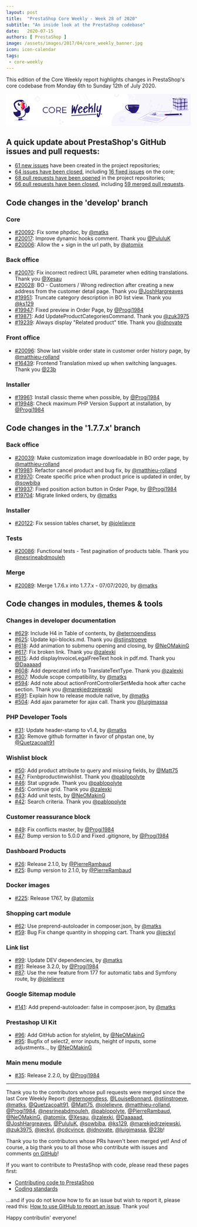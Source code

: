 ```yaml
---
layout: post
title:  "PrestaShop Core Weekly - Week 28 of 2020"
subtitle: "An inside look at the PrestaShop codebase"
date:   2020-07-15
authors: [ PrestaShop ]
image: /assets/images/2017/04/core_weekly_banner.jpg
icon: icon-calendar
tags:
 - core-weekly
---
```


This edition of the Core Weekly report highlights changes in PrestaShop's core codebase from Monday 6th to Sunday 12th of July 2020.

![Core Weekly banner](/assets/images/2018/12/banner-core-weekly.jpg)


## A quick update about PrestaShop's GitHub issues and pull requests:

- [61 new issues](https://github.com/search?q=org%3APrestaShop+is%3Apublic++-repo%3Aprestashop%2Fprestashop.github.io++is%3Aissue+created%3A2020-07-06..2020-07-12) have been created in the project repositories;
- [64 issues have been closed](https://github.com/search?q=org%3APrestaShop+is%3Apublic++-repo%3Aprestashop%2Fprestashop.github.io++is%3Aissue+closed%3A2020-07-06..2020-07-12), including [16 fixed issues](https://github.com/search?q=org%3APrestaShop+is%3Apublic++-repo%3Aprestashop%2Fprestashop.github.io++is%3Aissue+label%3Afixed+closed%3A2020-07-06..2020-07-12) on the core;
- [68 pull requests have been opened](https://github.com/search?q=org%3APrestaShop+is%3Apublic++-repo%3Aprestashop%2Fprestashop.github.io++is%3Apr+created%3A2020-07-06..2020-07-12) in the project repositories;
- [66 pull requests have been closed](https://github.com/search?q=org%3APrestaShop+is%3Apublic++-repo%3Aprestashop%2Fprestashop.github.io++is%3Apr+closed%3A2020-07-06..2020-07-12), including [59 merged pull requests](https://github.com/search?q=org%3APrestaShop+is%3Apublic++-repo%3Aprestashop%2Fprestashop.github.io++is%3Apr+merged%3A2020-07-06..2020-07-12).



## Code changes in the 'develop' branch


### Core
* [#20092](https://github.com/PrestaShop/PrestaShop/pull/20092): Fix some phpdoc, by [@matks](https://github.com/matks)
* [#20017](https://github.com/PrestaShop/PrestaShop/pull/20017): Improve dynamic hooks comment. Thank you [@PululuK](https://github.com/PululuK)
* [#20006](https://github.com/PrestaShop/PrestaShop/pull/20006): Allow the + sign in the url path, by [@atomiix](https://github.com/atomiix)


### Back office
* [#20070](https://github.com/PrestaShop/PrestaShop/pull/20070): Fix incorrect redirect URL parameter when editing translations. Thank you [@Xesau](https://github.com/Xesau)
* [#20028](https://github.com/PrestaShop/PrestaShop/pull/20028): BO - Customers / Wrong redirection after creating a new address from the customer detail page. Thank you [@JoshHargreaves](https://github.com/JoshHargreaves)
* [#19951](https://github.com/PrestaShop/PrestaShop/pull/19951): Truncate category description in BO list view. Thank you [@ks129](https://github.com/ks129)
* [#19947](https://github.com/PrestaShop/PrestaShop/pull/19947): Fixed preview in Order Page, by [@Progi1984](https://github.com/Progi1984)
* [#19871](https://github.com/PrestaShop/PrestaShop/pull/19871): Add UpdateProductCategoriesCommand. Thank you [@zuk3975](https://github.com/zuk3975)
* [#19239](https://github.com/PrestaShop/PrestaShop/pull/19239): Always display "Related product" title. Thank you [@idnovate](https://github.com/idnovate)


### Front office
* [#20096](https://github.com/PrestaShop/PrestaShop/pull/20096): Show last visible order state in customer order history page, by [@matthieu-rolland](https://github.com/matthieu-rolland)
* [#16439](https://github.com/PrestaShop/PrestaShop/pull/16439): Frontend Translation mixed up when switching languages. Thank you [@23b](https://github.com/23b)


### Installer
* [#19961](https://github.com/PrestaShop/PrestaShop/pull/19961): Install classic theme when possible, by [@Progi1984](https://github.com/Progi1984)
* [#19948](https://github.com/PrestaShop/PrestaShop/pull/19948): Check maximum PHP Version Support at installation, by [@Progi1984](https://github.com/Progi1984)


## Code changes in the '1.7.7.x' branch


### Back office
* [#20039](https://github.com/PrestaShop/PrestaShop/pull/20039): Make customization image downloadable in BO order page, by [@matthieu-rolland](https://github.com/matthieu-rolland)
* [#19981](https://github.com/PrestaShop/PrestaShop/pull/19981): Refactor cancel product and bug fix, by [@matthieu-rolland](https://github.com/matthieu-rolland)
* [#19970](https://github.com/PrestaShop/PrestaShop/pull/19970): Create specific price when product price is updated in order, by [@sowbiba](https://github.com/sowbiba)
* [#19937](https://github.com/PrestaShop/PrestaShop/pull/19937): Fixed position action button in Order Page, by [@Progi1984](https://github.com/Progi1984)
* [#19704](https://github.com/PrestaShop/PrestaShop/pull/19704): Migrate linked orders, by [@matks](https://github.com/matks)


### Installer
* [#20122](https://github.com/PrestaShop/PrestaShop/pull/20122): Fix session tables charset, by [@jolelievre](https://github.com/jolelievre)


### Tests
* [#20086](https://github.com/PrestaShop/PrestaShop/pull/20086): Functional tests - Test pagination of products table. Thank you [@nesrineabdmouleh](https://github.com/nesrineabdmouleh)


### Merge
* [#20089](https://github.com/PrestaShop/PrestaShop/pull/20089): Merge 1.7.6.x into 1.7.7.x - 07/07/2020, by [@matks](https://github.com/matks)


## Code changes in modules, themes & tools


### Changes in developer documentation
* [#629](https://github.com/PrestaShop/docs/pull/629): Include H4 in Table of contents, by [@eternoendless](https://github.com/eternoendless)
* [#625](https://github.com/PrestaShop/docs/pull/625): Update kpi-blocks.md. Thank you [@stijnstroeve](https://github.com/stijnstroeve)
* [#618](https://github.com/PrestaShop/docs/pull/618): Add animation to submenu opening and closing, by [@NeOMakinG](https://github.com/NeOMakinG)
* [#617](https://github.com/PrestaShop/docs/pull/617): Fix broken link. Thank you [@zalexki](https://github.com/zalexki)
* [#615](https://github.com/PrestaShop/docs/pull/615): Add displayInvoiceLegalFreeText hook in pdf.md. Thank you [@Daaaaad](https://github.com/Daaaaad)
* [#608](https://github.com/PrestaShop/docs/pull/608): Add deprecated info to TranslateTextType. Thank you [@zalexki](https://github.com/zalexki)
* [#607](https://github.com/PrestaShop/docs/pull/607): Module scope compatibility, by [@matks](https://github.com/matks)
* [#594](https://github.com/PrestaShop/docs/pull/594): Add note about actionFrontControllerSetMedia hook after cache section. Thank you [@marekjedrzejewski](https://github.com/marekjedrzejewski)
* [#591](https://github.com/PrestaShop/docs/pull/591): Explain how to release module native, by [@matks](https://github.com/matks)
* [#504](https://github.com/PrestaShop/docs/pull/504): Add ajax parameter for ajax call. Thank you [@luigimassa](https://github.com/luigimassa)


### PHP Developer Tools
* [#31](https://github.com/PrestaShop/php-dev-tools/pull/31): Update header-stamp to v1.4, by [@matks](https://github.com/matks)
* [#30](https://github.com/PrestaShop/php-dev-tools/pull/30): Remove github formatter in favor of phpstan one, by [@Quetzacoalt91](https://github.com/Quetzacoalt91)


### Wishlist block
* [#50](https://github.com/PrestaShop/blockwishlist/pull/50): Add product attribute to query and missing fields, by [@Matt75](https://github.com/Matt75)
* [#47](https://github.com/PrestaShop/blockwishlist/pull/47): Fixnbproductinwishlist. Thank you [@pablopolyte](https://github.com/pablopolyte)
* [#46](https://github.com/PrestaShop/blockwishlist/pull/46): Stat upgrade. Thank you [@pablopolyte](https://github.com/pablopolyte)
* [#45](https://github.com/PrestaShop/blockwishlist/pull/45): Continue grid. Thank you [@zalexki](https://github.com/zalexki)
* [#43](https://github.com/PrestaShop/blockwishlist/pull/43): Add unit tests, by [@NeOMakinG](https://github.com/NeOMakinG)
* [#42](https://github.com/PrestaShop/blockwishlist/pull/42): Search criteria. Thank you [@pablopolyte](https://github.com/pablopolyte)


### Customer reassurance block
* [#49](https://github.com/PrestaShop/blockreassurance/pull/49): Fix conflicts master, by [@Progi1984](https://github.com/Progi1984)
* [#47](https://github.com/PrestaShop/blockreassurance/pull/47): Bump version to 5.0.0 and Fixed .gitignore, by [@Progi1984](https://github.com/Progi1984)


### Dashboard Products
* [#26](https://github.com/PrestaShop/dashproducts/pull/26): Release 2.1.0, by [@PierreRambaud](https://github.com/PierreRambaud)
* [#25](https://github.com/PrestaShop/dashproducts/pull/25): Bump version to 2.1.0, by [@PierreRambaud](https://github.com/PierreRambaud)


### Docker images
* [#225](https://github.com/PrestaShop/docker/pull/225): Release 1767, by [@atomiix](https://github.com/atomiix)


### Shopping cart module
* [#62](https://github.com/PrestaShop/ps_shoppingcart/pull/62): Use preprend-autoloader in composer.json, by [@matks](https://github.com/matks)
* [#59](https://github.com/PrestaShop/ps_shoppingcart/pull/59): Bug Fix change quantity in shopping cart. Thank you [@jeckyl](https://github.com/jeckyl)


### Link list
* [#99](https://github.com/PrestaShop/ps_linklist/pull/99): Update DEV dependencies, by [@matks](https://github.com/matks)
* [#91](https://github.com/PrestaShop/ps_linklist/pull/91): Release 3.2.0, by [@Progi1984](https://github.com/Progi1984)
* [#87](https://github.com/PrestaShop/ps_linklist/pull/87): Use the new feature from 177 for automatic tabs and Symfony route, by [@jolelievre](https://github.com/jolelievre)


### Google Sitemap module
* [#141](https://github.com/PrestaShop/gsitemap/pull/141): Add prepend-autoloader: false in composer.json, by [@matks](https://github.com/matks)


### Prestashop UI Kit
* [#96](https://github.com/PrestaShop/prestashop-ui-kit/pull/96): Add GitHub action for stylelint, by [@NeOMakinG](https://github.com/NeOMakinG)
* [#95](https://github.com/PrestaShop/prestashop-ui-kit/pull/95): Bugfix of select2, error inputs, height of inputs, some adjustments.., by [@NeOMakinG](https://github.com/NeOMakinG)


### Main menu module
* [#35](https://github.com/PrestaShop/ps_mainmenu/pull/35): Release 2.2.0, by [@Progi1984](https://github.com/Progi1984)


<hr />

Thank you to the contributors whose pull requests were merged since the last Core Weekly Report: [@eternoendless](https://github.com/eternoendless), [@LouiseBonnard](https://github.com/LouiseBonnard), [@stijnstroeve](https://github.com/stijnstroeve), [@matks](https://github.com/matks), [@Quetzacoalt91](https://github.com/Quetzacoalt91), [@Matt75](https://github.com/Matt75), [@jolelievre](https://github.com/jolelievre), [@matthieu-rolland](https://github.com/matthieu-rolland), [@Progi1984](https://github.com/Progi1984), [@nesrineabdmouleh](https://github.com/nesrineabdmouleh), [@pablopolyte](https://github.com/pablopolyte), [@PierreRambaud](https://github.com/PierreRambaud), [@NeOMakinG](https://github.com/NeOMakinG), [@atomiix](https://github.com/atomiix), [@Xesau](https://github.com/Xesau), [@zalexki](https://github.com/zalexki), [@Daaaaad](https://github.com/Daaaaad), [@JoshHargreaves](https://github.com/JoshHargreaves), [@PululuK](https://github.com/PululuK), [@sowbiba](https://github.com/sowbiba), [@ks129](https://github.com/ks129), [@marekjedrzejewski](https://github.com/marekjedrzejewski), [@zuk3975](https://github.com/zuk3975), [@jeckyl](https://github.com/jeckyl), [@cdcvince](https://github.com/cdcvince), [@idnovate](https://github.com/idnovate), [@luigimassa](https://github.com/luigimassa), [@23b](https://github.com/23b)!

Thank you to the contributors whose PRs haven't been merged yet! And of course, a big thank you to all those who contribute with issues and comments [on GitHub](https://github.com/PrestaShop/PrestaShop)!

If you want to contribute to PrestaShop with code, please read these pages first:

 * [Contributing code to PrestaShop](https://devdocs.prestashop.com/1.7/contribute/contribution-guidelines/)
 * [Coding standards](https://devdocs.prestashop.com/1.7/development/coding-standards/)

...and if you do not know how to fix an issue but wish to report it, please read this: [How to use GitHub to report an issue](https://devdocs.prestashop.com/1.7/contribute/contribute-reporting-issues/). Thank you!

Happy contributin' everyone!

